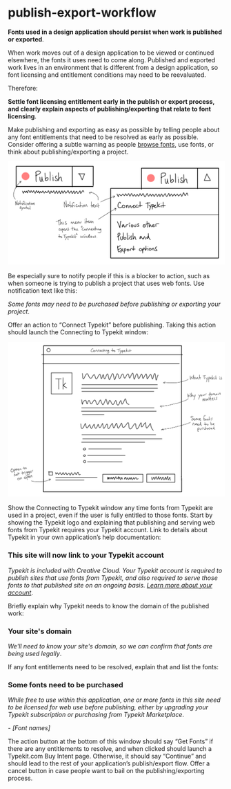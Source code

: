 # publish-export-workflow

**Fonts used in a design application should persist when work is published or exported**.

When work moves out of a design application to be viewed or continued elsewhere, the fonts it uses need to come along. Published and exported work lives in an environment that is different from a design application, so font licensing and entitlement conditions may need to be reevaluated.

Therefore:

**Settle font licensing entitlement early in the publish or export process, and clearly explain aspects of publishing/exporting that relate to font licensing**.

Make publishing and exporting as easy as possible by telling people about any font entitlements that need to be resolved as early as possible. Consider offering a subtle warning as people [browse fonts](browse_fonts.md), use fonts, or think about publishing/exporting a project.

![Sketch of UI indicating a Typekit connection](../img/publish-export-01.png)

Be especially sure to notify people if this is a blocker to action, such as when someone is trying to publish a project that uses web fonts. Use notification text like this:

_Some fonts may need to be purchased before publishing or exporting your project_.

Offer an action to “Connect Typekit” before publishing. Taking this action should launch the Connecting to Typekit window:

![Sketch showing UI for publishing with fonts from Typekit](../img/publish-export-02.png)

Show the Connecting to Typekit window any time fonts from Typekit are used in a project, even if the user is fully entitled to those fonts. Start by showing the Typekit logo and explaining that publishing and serving web fonts from Typekit requires your Typekit account. Link to details about Typekit in your own application’s help documentation:

### This site will now link to your Typekit account

_Typekit is included with Creative Cloud. Your Typekit account is required to publish sites that use fonts from Typekit, and also required to serve those fonts to that published site on an ongoing basis. [Learn more about your account](https://helpx.adobe.com/x-productkb/policy-pricing/typekit-plan-pageviews.html)_.

Briefly explain why Typekit needs to know the domain of the published work:

### Your site's domain

_We'll need to know your site's domain, so we can confirm that fonts are being used legally_.

If any font entitlements need to be resolved, explain that and list the fonts:

### Some fonts need to be purchased

_While free to use within this application, one or more fonts in this site need to be licensed for web use before publishing, either by upgrading your Typekit subscription or purchasing from Typekit Marketplace_.

_- [Font names]_

The action button at the bottom of this window should say “Get Fonts” if there are any entitlements to resolve, and when clicked should launch a Typekit.com Buy Intent page. Otherwise, it should say “Continue” and should lead to the rest of your application’s publish/export flow. Offer a cancel button in case people want to bail on the publishing/exporting process.

